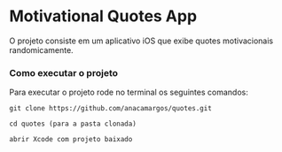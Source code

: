 # Motivational Quotes App

O projeto consiste em um aplicativo iOS que exibe quotes motivacionais randomicamente.


### Como executar o projeto

Para executar o projeto rode no terminal os seguintes comandos:

``````
git clone https://github.com/anacamargos/quotes.git

cd quotes (para a pasta clonada)

abrir Xcode com projeto baixado
``````

